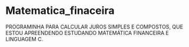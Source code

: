 # Matematica_finaceira
PROGRAMINHA PARA CALCULAR JUROS SIMPLES E COMPOSTOS, QUE ESTOU APREENDENDO ESTUDANDO MATEMÁTICA FINANCEIRA  E LINGUAGEM C.
